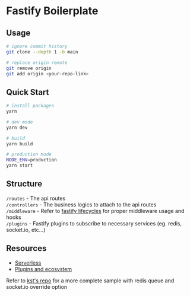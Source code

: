 # Fastify Boilerplate

## Usage
```bash
# ignore commit history
git clone --depth 1 -b main

# replace origin remote
git remove origin
git add origin <your-repo-link>
```

## Quick Start
```bash
# install packages
yarn

# dev mode
yarn dev

# build
yarn build

# production mode
NODE_ENV=production
yarn start
```

## Structure
`/routes` - The api routes\
`/controllers` - The business logics to attach to the api routes\
`/middleware` - Refer to [fastify lifecycles](https://fastify.dev/docs/latest/Reference/Lifecycle/#lifecycle) for proper middleware usage and hooks\
`/plugins` - Fastify plugins to subscribe to necessary services (eg. redis, socket.io, etc...)

## Resources
- [Serverless](https://fastify.dev/docs/v4.15.x/Guides/Serverless/)
- [Plugins and ecosystem](https://fastify.dev/ecosystem/)

Refer to [kst's repo](https://gitlab.com/degitic-house/telegram-bot) for a more complete sample with redis queue and socket.io override option
